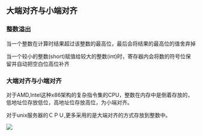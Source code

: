 ## 大端对齐与小端对齐　　　

### 整数溢出

当一个整数在计算时结果超过该整数的最高位，最后会将结果的最高位的值舍弃掉    

当一个较小的整数(short)赋值给较大的整数(int)时，寄存器内会将数的符号位保留并自动把空白位高位补齐　　　　　



### 大端对齐与小端对齐　　　　　　

对于AMD,Intel这种x86架构的复杂指令集的CPU，整数在内存中是倒着存放的，低地址位存放低位，高地址位存放高位，为小端对齐。    

对于unix服务器的ＣＰＵ,更多采用的是大端对齐的方式存放到整数中。             

![](/home/majortom/projects/C_Programs/Notes/C_C++/大端对齐与小端对齐.jpeg)